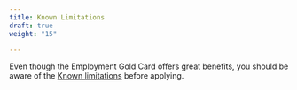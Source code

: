 ```yaml
---
title: Known Limitations
draft: true
weight: "15"

---
```

<!---
    We don't publish that page yet
    cf https://github.com/taiwangoldcard/goldcard.tw/pull/3#issuecomment-640310267
 -->

Even though the Employment Gold Card offers great benefits, you should be aware of the [Known limitations](/goldcard-holders-faq/known-limitations/) before applying.
